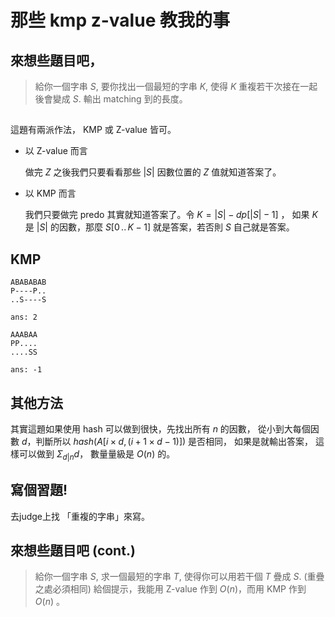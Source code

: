 # 那些 kmp z-value 教我的事

## 來想些題目吧，

> 給你一個字串 $S$, 要你找出一個最短的字串 $K$, 使得 $K$ 重複若干次接在一起後會變成 $S$.
> 輸出 matching 到的長度。

## 
這題有兩派作法， KMP 或 Z-value 皆可。

- 以 Z-value 而言

	做完 $Z$ 之後我們只要看看那些 $|S|$ 因數位置的 $Z$ 值就知道答案了。

- 以 KMP 而言

	我們只要做完 predo 其實就知道答案了。令 $K = |S| - dp[|S|-1]$ ，
	如果 $K$ 是 $|S|$ 的因數，那麼 $S[0\,..\,K-1]$ 就是答案，若否則 $S$ 自己就是答案。

## KMP
~~~
ABABABAB
P----P..
..S----S

ans: 2

AAABAA
PP....
....SS

ans: -1
~~~

## 其他方法

其實這題如果使用 hash 可以做到很快，先找出所有 $n$ 的因數，
從小到大每個因數 $d$，判斷所以 $hash(A[i \times d,(i+1 \times d -1)])$ 是否相同，
如果是就輸出答案，
這樣可以做到 ${\Sigma}_{d|n} d$，
數量量級是 $O(n)$ 的。

## 寫個習題!

去judge上找 「重複的字串」來寫。

## 來想些題目吧 (cont.)

> 給你一個字串 $S$, 求一個最短的字串 $T$, 使得你可以用若干個 $T$ 疊成 $S$. (重疊之處必須相同)
給個提示，我能用 Z-value 作到 $O(n)$，而用 KMP 作到 $O(n)$ 。

